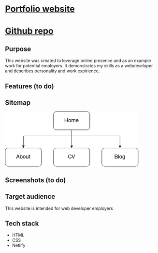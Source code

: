 # [Portfolio website](https://glebtsoy.netlify.app/index.html)

# [Github repo](https://github.com/Gleebo/portfolio)

## Purpose

This website was created to leverage online presence and as an example work for potential employers. It demonstrates my skills as a webdeveloper and describes personality and work expirience.

## Features (to do)

## Sitemap

![sitemap diagram](sitemap.png)

## Screenshots (to do)

## Target audience

This website is intended for web developer employers

## Tech stack

- HTML
- CSS
- Netlify
